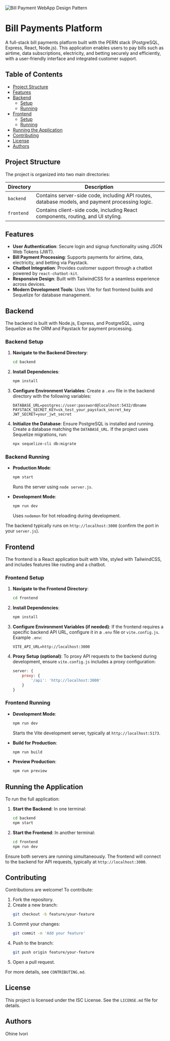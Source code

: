 
![Bill Payment WebApp Design Pattern](https://lucid.app/lucidspark/7652faf1-15d3-4757-a420-f855752a048c/edit?invitationId=inv_c4f9e181-3377-4af3-95a1-fbe9efa6d4ed&page=0_0#)


# Bill Payments Platform

A full-stack bill payments platform built with the PERN stack (PostgreSQL, Express, React, Node.js). This application enables users to pay bills such as airtime, data subscriptions, electricity, and betting securely and efficiently, with a user-friendly interface and integrated customer support.

## Table of Contents
- [Project Structure](#project-structure)
- [Features](#features)
- [Backend](#backend)
    - [Setup](#backend-setup)
    - [Running](#backend-running)
- [Frontend](#frontend)
    - [Setup](#frontend-setup)
    - [Running](#frontend-running)
- [Running the Application](#running-the-application)
- [Contributing](#contributing)
- [License](#license)
- [Authors](#authors)

## Project Structure

The project is organized into two main directories:

| Directory | Description |
|-----------|-------------|
| `backend` | Contains server-side code, including API routes, database models, and payment processing logic. |
| `frontend` | Contains client-side code, including React components, routing, and UI styling. |

## Features

- **User Authentication**: Secure login and signup functionality using JSON Web Tokens (JWT).
- **Bill Payment Processing**: Supports payments for airtime, data, electricity, and betting via Paystack.
- **Chatbot Integration**: Provides customer support through a chatbot powered by `react-chatbot-kit`.
- **Responsive Design**: Built with TailwindCSS for a seamless experience across devices.
- **Modern Development Tools**: Uses Vite for fast frontend builds and Sequelize for database management.

## Backend

The backend is built with Node.js, Express, and PostgreSQL, using Sequelize as the ORM and Paystack for payment processing.

### Backend Setup

1. **Navigate to the Backend Directory**:
     ```bash
     cd backend
     ```

2. **Install Dependencies**:
     ```bash
     npm install
     ```

3. **Configure Environment Variables**:
     Create a `.env` file in the backend directory with the following variables:
     ```
     DATABASE_URL=postgres://user:password@localhost:5432/dbname
     PAYSTACK_SECRET_KEY=sk_test_your_paystack_secret_key
     JWT_SECRET=your_jwt_secret
     ```

4. **Initialize the Database**:
     Ensure PostgreSQL is installed and running. Create a database matching the `DATABASE_URL`. If the project uses Sequelize migrations, run:
     ```bash
     npx sequelize-cli db:migrate
     ```

### Backend Running

- **Production Mode**:
    ```bash
    npm start
    ```
    Runs the server using `node server.js`.

- **Development Mode**:
    ```bash
    npm run dev
    ```
    Uses `nodemon` for hot reloading during development.

The backend typically runs on `http://localhost:3000` (confirm the port in your `server.js`).

## Frontend

The frontend is a React application built with Vite, styled with TailwindCSS, and includes features like routing and a chatbot.

### Frontend Setup

1. **Navigate to the Frontend Directory**:
     ```bash
     cd frontend
     ```

2. **Install Dependencies**:
     ```bash
     npm install
     ```

3. **Configure Environment Variables (if needed)**:
     If the frontend requires a specific backend API URL, configure it in a `.env` file or `vite.config.js`. Example `.env`:
     ```
     VITE_API_URL=http://localhost:3000
     ```

4. **Proxy Setup (optional)**:
     To proxy API requests to the backend during development, ensure `vite.config.js` includes a proxy configuration:
     ```javascript
     server: {
         proxy: {
             '/api': 'http://localhost:3000'
         }
     }
     ```

### Frontend Running

- **Development Mode**:
    ```bash
    npm run dev
    ```
    Starts the Vite development server, typically at `http://localhost:5173`.

- **Build for Production**:
    ```bash
    npm run build
    ```

- **Preview Production**:
    ```bash
    npm run preview
    ```

## Running the Application

To run the full application:

1. **Start the Backend**:
     In one terminal:
     ```bash
     cd backend
     npm start
     ```

2. **Start the Frontend**:
     In another terminal:
     ```bash
     cd frontend
     npm run dev
     ```

Ensure both servers are running simultaneously. The frontend will connect to the backend for API requests, typically at `http://localhost:3000`.

## Contributing

Contributions are welcome! To contribute:

1. Fork the repository.
2. Create a new branch:
     ```bash
     git checkout -b feature/your-feature
     ```
3. Commit your changes:
     ```bash
     git commit -m 'Add your feature'
     ```
4. Push to the branch:
     ```bash
     git push origin feature/your-feature
     ```
5. Open a pull request.

For more details, see `CONTRIBUTING.md`.

## License

This project is licensed under the ISC License. See the `LICENSE.md` file for details.

## Authors

Ohine Ivori 
